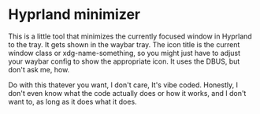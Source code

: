 # Hyprland minimizer

This is a little tool that minimizes the currently focused window in Hyprland to the tray. It gets shown in the waybar tray. The icon title is the current window class or xdg-name-something, so you might just have to adjust your waybar config to show the appropriate icon. It uses the DBUS, but don't ask me, how.

Do with this thatever you want, I don't care, It's vibe coded. Honestly, I don't even know what the code actually does or how it works, and I don't want to, as long as it does what it does.


